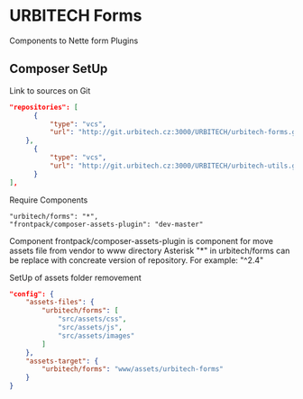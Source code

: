 URBITECH Forms
=============

Components to Nette form Plugins


Composer SetUp
------------

Link to sources on Git

```json
"repositories": [
      {
          "type": "vcs",
          "url": "http://git.urbitech.cz:3000/URBITECH/urbitech-forms.git"
	},
      {
          "type": "vcs",
          "url": "http://git.urbitech.cz:3000/URBITECH/urbitech-utils.git"
      }
],
```    

Require Components

	"urbitech/forms": "*",
	"frontpack/composer-assets-plugin": "dev-master"
  
Component frontpack/composer-assets-plugin is component for move assets file from vendor to www directory
Asterisk "*" in urbitech/forms can be replace with concreate version of repository. For example: "^2.4" 

SetUp of assets folder removement

```json
"config": {
	"assets-files": {
		"urbitech/forms": [
			"src/assets/css",
			"src/assets/js",
			"src/assets/images"
		]
	},
	"assets-target": {
		"urbitech/forms": "www/assets/urbitech-forms"
	}		
}
```